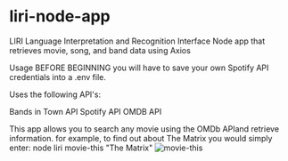 # liri-node-app
LIRI
Language Interpretation and Recognition Interface
Node app that retrieves movie, song, and band data using Axios

Usage
BEFORE BEGINNING you will have to save your own Spotify API credentials into a .env file.

 Uses the following API's:
 
 Bands in Town API
 Spotify API
 OMDB API

This app allows you to search any movie using the OMDb APIand retrieve information. for example, to find out about The Matrix you would simply enter:
node liri movie-this "The Matrix"
![movie-this](https://user-images.githubusercontent.com/44068902/63816524-60e5fb80-c8ed-11e9-8846-03c8b54e9679.gif)

























